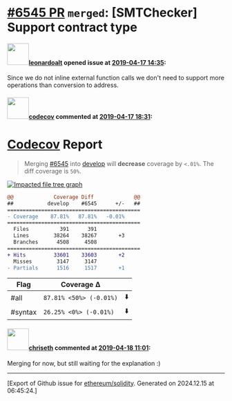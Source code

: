 # [\#6545 PR](https://github.com/ethereum/solidity/pull/6545) `merged`: [SMTChecker] Support contract type

#### <img src="https://avatars.githubusercontent.com/u/504195?u=ce2facd14af9fd474ebff49f0d44891f56f7500f&v=4" width="50">[leonardoalt](https://github.com/leonardoalt) opened issue at [2019-04-17 14:35](https://github.com/ethereum/solidity/pull/6545):

Since we do not inline external function calls we don't need to support more operations than conversion to address.

#### <img src="https://avatars.githubusercontent.com/in/254?v=4" width="50">[codecov](https://github.com/apps/codecov) commented at [2019-04-17 18:31](https://github.com/ethereum/solidity/pull/6545#issuecomment-484209132):

# [Codecov](https://codecov.io/gh/ethereum/solidity/pull/6545?src=pr&el=h1) Report
> Merging [#6545](https://codecov.io/gh/ethereum/solidity/pull/6545?src=pr&el=desc) into [develop](https://codecov.io/gh/ethereum/solidity/commit/4509e8efbb64637df26e5d072a289b57d600b5ec?src=pr&el=desc) will **decrease** coverage by `<.01%`.
> The diff coverage is `50%`.

[![Impacted file tree graph](https://codecov.io/gh/ethereum/solidity/pull/6545/graphs/tree.svg?width=650&token=87PGzVEwU0&height=150&src=pr)](https://codecov.io/gh/ethereum/solidity/pull/6545?src=pr&el=tree)

```diff
@@             Coverage Diff             @@
##           develop    #6545      +/-   ##
===========================================
- Coverage    87.81%   87.81%   -0.01%     
===========================================
  Files          391      391              
  Lines        38264    38267       +3     
  Branches      4508     4508              
===========================================
+ Hits         33601    33603       +2     
  Misses        3147     3147              
- Partials      1516     1517       +1
```

| Flag | Coverage Δ | |
|---|---|---|
| #all | `87.81% <50%> (-0.01%)` | :arrow_down: |
| #syntax | `26.25% <0%> (-0.01%)` | :arrow_down: |

#### <img src="https://avatars.githubusercontent.com/u/9073706?v=4" width="50">[chriseth](https://github.com/chriseth) commented at [2019-04-18 11:01](https://github.com/ethereum/solidity/pull/6545#issuecomment-484454857):

Merging for now, but still waiting for the explanation :)


-------------------------------------------------------------------------------



[Export of Github issue for [ethereum/solidity](https://github.com/ethereum/solidity). Generated on 2024.12.15 at 06:45:24.]

